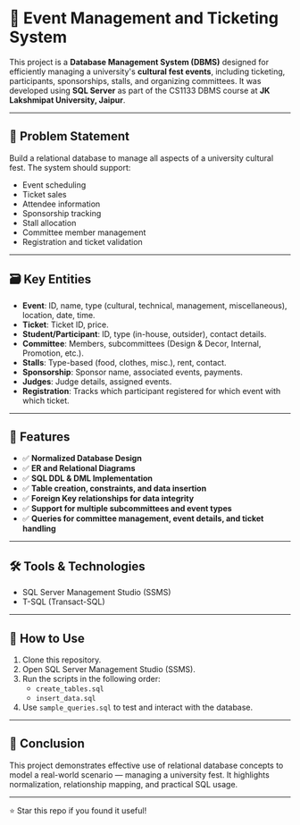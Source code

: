 # 🎫 Event Management and Ticketing System

This project is a **Database Management System (DBMS)** designed for efficiently managing a university's **cultural fest events**, including ticketing, participants, sponsorships, stalls, and organizing committees. It was developed using **SQL Server** as part of the CS1133 DBMS course at **JK Lakshmipat University, Jaipur**.

---

## 🧩 Problem Statement

Build a relational database to manage all aspects of a university cultural fest. The system should support:

- Event scheduling
- Ticket sales
- Attendee information
- Sponsorship tracking
- Stall allocation
- Committee member management
- Registration and ticket validation

---

## 🗃️ Key Entities

- **Event**: ID, name, type (cultural, technical, management, miscellaneous), location, date, time.
- **Ticket**: Ticket ID, price.
- **Student/Participant**: ID, type (in-house, outsider), contact details.
- **Committee**: Members, subcommittees (Design & Decor, Internal, Promotion, etc.).
- **Stalls**: Type-based (food, clothes, misc.), rent, contact.
- **Sponsorship**: Sponsor name, associated events, payments.
- **Judges**: Judge details, assigned events.
- **Registration**: Tracks which participant registered for which event with which ticket.

---

## 🧮 Features

- ✅ **Normalized Database Design**  
- ✅ **ER and Relational Diagrams**  
- ✅ **SQL DDL & DML Implementation**  
- ✅ **Table creation, constraints, and data insertion**  
- ✅ **Foreign Key relationships for data integrity**  
- ✅ **Support for multiple subcommittees and event types**  
- ✅ **Queries for committee management, event details, and ticket handling**

---

## 🛠️ Tools & Technologies

- SQL Server Management Studio (SSMS)
- T-SQL (Transact-SQL)

---

## 🚀 How to Use

1. Clone this repository.
2. Open SQL Server Management Studio (SSMS).
3. Run the scripts in the following order:
   - `create_tables.sql`
   - `insert_data.sql`
4. Use `sample_queries.sql` to test and interact with the database.

---

## 🏁 Conclusion

This project demonstrates effective use of relational database concepts to model a real-world scenario — managing a university fest. It highlights normalization, relationship mapping, and practical SQL usage.

---

⭐ Star this repo if you found it useful!
